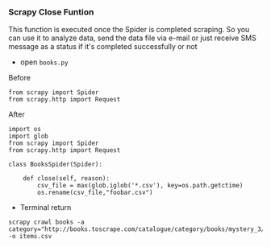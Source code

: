 ### Scrapy Close Funtion

This function is executed once the Spider is completed scraping. So you can use it to analyze data, send the data file via e-mail or just receive SMS message as a status if it's completed successfully or not

- open ```books.py```

Before

```
from scrapy import Spider
from scrapy.http import Request
```

After

```
import os
import glob
from scrapy import Spider
from scrapy.http import Request

class BooksSpider(Spider):

    def close(self, reason):
        csv_file = max(glob.iglob('*.csv'), key=os.path.getctime)
        os.rename(csv_file,"foobar.csv")
```

- Terminal return

```
scrapy crawl books -a category="http://books.toscrape.com/catalogue/category/books/mystery_3/index.html" -o items.csv
```
